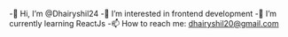 -👋 Hi, I’m @Dhairyshil24
-👀 I’m interested in frontend development
-🌱 I’m currently learning ReactJs
-📫 How to reach me: dhairyshil20@gmail.com


<!---
Dhairyshil24/Dhairyshil24 is a ✨ special ✨ repository because its `README.md` (this file) appears on your GitHub profile.
You can click the Preview link to take a look at your changes.
--->
